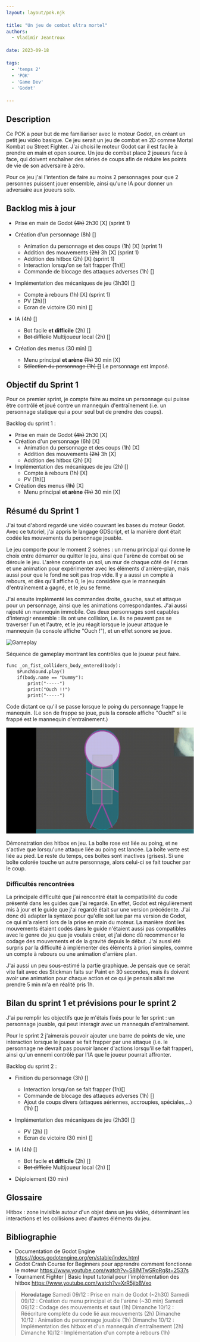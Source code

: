 ```yaml
---
layout: layout/pok.njk

title: "Un jeu de combat ultra mortel"
authors:
  - Vladimir Jeantroux

date: 2023-09-18

tags:
  - 'temps 2'
  - 'POK'
  - 'Game Dev'
  - 'Godot'

---
```


## Description

Ce POK a pour but de me familiariser avec le moteur Godot, en créant un petit jeu vidéo basique. Ce jeu serait un jeu de combat en 2D comme Mortal Kombat ou Street Fighter. J'ai choisi le moteur Godot car il est facile à prendre en main et open source. Un jeu de combat place 2 joueurs face à face, qui doivent enchaîner des séries de coups afin de réduire les points de vie de son adversaire à zéro. 

Pour ce jeu j'ai l'intention de faire au moins 2 personnages pour que 2 personnes puissent jouer ensemble, ainsi qu'une IA pour donner un adversaire aux joueurs solo. 

## Backlog mis à jour

- Prise en main de Godot ~~(4h)~~ 2h30 [X] (sprint 1)

- Création d'un personnage (8h) [] 
    - Animation du personnage et des coups (1h) [X] (sprint 1)
    - Addition des mouvements ~~(2h)~~ 3h [X] (sprint 1)
    - Addition des hitbox (2h) [X] (sprint 1)
    - Interaction lorsqu'on se fait frapper (1h)[]
    - Commande de blocage des attaques adverses (1h) []

- Implémentation des mécaniques de jeu (3h30) []
  - Compte à rebours (1h) [X] (sprint 1)
  - PV (2h)[]
  - Ecran de victoire (30 min) []

- IA (4h) []
    - Bot facile **et difficile** (2h) []
    - ~~Bot difficile~~ Multijoueur local (2h) []

- Création des menus (30 min) []
    - Menu principal **et arène** ~~(1h)~~ 30 min [X]
    - ~~Sélection du personnage (1h) []~~ Le personnage est imposé.

## Objectif du Sprint 1

Pour ce premier sprint, je compte faire au moins un personnage qui puisse être contrôlé et joué contre un mannequin d'entraînement (i.e. un personnage statique qui a pour seul but de prendre des coups).

Backlog du sprint 1 : 

- Prise en main de Godot ~~(4h)~~ 2h30 [X]
- Création d'un personnage (6h) [X] 
    - Animation du personnage et des coups (1h) [X]
    - Addition des mouvements ~~(2h)~~ 3h [X]
    - Addition des hitbox (2h) [X]
- Implémentation des mécaniques de jeu (2h) []
  - Compte à rebours (1h) [X]
  - PV (1h)[]
- Création des menus ~~(1h)~~ [X]
    - Menu principal **et arène** ~~(1h)~~ 30 min [X]

## Résumé du Sprint 1 

J'ai tout d'abord regardé une vidéo couvrant les bases du moteur Godot. Avec ce tutoriel, j'ai appris le langage GDScript, et la manière dont était codée les mouvements du personnage jouable. 

Le jeu comporte pour le moment 2 scènes : un menu principal qui donne le choix entre démarrer ou quitter le jeu, ainsi que l'arène de combat où se déroule le jeu. L'arène comporte un sol, un mur de chaque côté de l'écran et une animation pour expérimenter avec les éléments d'arrière-plan, mais aussi pour que le fond ne soit pas trop vide. Il y a aussi un compte à rebours, et dès qu'il affiche 0, le jeu considère que le mannequin d'entraînement a gagné, et le jeu se ferme.

J'ai ensuite implémenté les commandes droite, gauche, saut et attaque pour un personnage, ainsi que les animations correspondantes. J'ai aussi rajouté un mannequin immobile. Ces deux personnages sont capables d'interagir ensemble : ils ont une collision, i.e. ils ne peuvent pas se traverser l'un et l'autre, et le jeu réagit lorsque le joueur attaque le mannequin (la console affiche "Ouch !"), et un effet sonore se joue.

![Gameplay](./Gameplay.gif)

Séquence de gameplay montrant les contrôles que le joueur peut faire.

```
func _on_fist_colliders_body_entered(body):
	$PunchSound.play()
	if(body.name == "Dummy"):
		print("-----")
		print("Ouch !!")
		print("-----")
```
Code dictant ce qu'il se passe lorsque le poing du personnage frappe le manequin. (Le son de frappe se joue, puis la console affiche "Ouch!" si le frappé est le mannequin d'entraînement.)

![Démonstration des hitbox](./Hitbox.gif)

Démonstration des hitbox en jeu. La boîte rose est liée au poing, et ne s'active que lorsqu'une attaque liée au poing est lancée. La boîte verte est liée au pied. Le reste du temps, ces boîtes sont inactives (grises). Si une boîte colorée touche un autre personnage, alors celui-ci se fait toucher par le coup. 

### Difficultés rencontrées 

La principale difficulté que j'ai rencontré était la compatibilité du code présenté dans les guides que j'ai regardé. En effet, Godot est régulièrement mis à jour et le guide que j'ai regardé était sur une version précédente. J'ai donc dû adapter la syntaxe pour qu'elle soit lue par ma version de Godot, ce qui m'a ralenti lors de la prise en main du moteur. La manière dont les mouvements étaient codés dans le guide n'étaient aussi pas compatibles avec le genre de jeu que je voulais créer, et j'ai donc dû recommencer le codage des mouvements et de la gravité depuis le début. J'ai aussi été surpris par la difficulté à implémenter des éléments à priori simples, comme un compte à rebours ou une animation d'arrière plan. 

J'ai aussi un peu sous-estimé la partie graphique. Je pensais que ce serait vite fait avec des Stickman faits sur Paint en 30 secondes, mais ils doivent avoir une animation pour chaque action et ce qui je pensais allait me prendre 5 min m'a en réalité pris 1h. 

## Bilan du sprint 1 et prévisions pour le sprint 2 

J'ai pu remplir les objectifs que je m'étais fixés pour le 1er sprint : un personnage jouable, qui peut interagir avec un mannequin d'entraînement. 

Pour le sprint 2 j'aimerais pouvoir ajouter une barre de points de vie, une interaction lorsque le joueur se fait frapper par une attaque (i.e. le personnage ne devrait pas pouvoir lancer d'actions lorsqu'il se fait frapper), ainsi qu'un ennemi contrôlé par l'IA que le joueur pourrait affronter.

Backlog du sprint 2 : 

- Finition du personnage (3h) []
    - Interaction lorsqu'on se fait frapper (1h)[]
    - Commande de blocage des attaques adverses (1h) []
    - Ajout de coups divers (attaques aériennes, accroupies, spéciales,...) (1h) []

- Implémentation des mécaniques de jeu (2h30) []
  - PV (2h) []
  - Ecran de victoire (30 min) []

- IA (4h) []
    - Bot facile **et difficile** (2h) []
    - ~~Bot difficile~~ Multijoueur local (2h) []
  
- Déploiement (30 min)

## Glossaire

Hitbox : zone invisible autour d'un objet dans un jeu vidéo, déterminant les interactions et les collisions avec d'autres éléments du jeu.

## Bibliographie

- Documentation de Godot Engine https://docs.godotengine.org/en/stable/index.html 
- Godot Crash Course for Beginners pour apprendre comment fonctionne le moteur https://www.youtube.com/watch?v=S8lMTwSRoRg&t=2537s 
- Tournament Fighter | Basic Input tutorial pour l'implémentation des hitbox https://www.youtube.com/watch?v=XrR5jibBVxo

>**Horodatage**
>Samedi 09/12 : Prise en main de Godot (~2h30)
>Samedi 09/12 : Création du menu principal et de l'arène (~30 min)
>Samedi 09/12 : Codage des mouvements et saut (1h)
>Dimanche 10/12 : Réécriture complète du code lié aux mouvements (2h)
>Dimanche 10/12 : Animation du personnage jouable (1h)
>Dimanche 10/12 : Implémentation des hitbox et d'un mannequin d'entraînement (2h)
>Dimanche 10/12 : Implémentation d'un compte à rebours (1h)